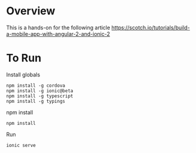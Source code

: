 # Overview

This is a hands-on for the following article https://scotch.io/tutorials/build-a-mobile-app-with-angular-2-and-ionic-2


# To Run
Install globals

```
npm install -g cordova
npm install -g ionic@beta
npm install -g typescript
npm install -g typings
```

npm install

```
npm install
```

Run
```
ionic serve
```
